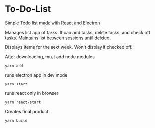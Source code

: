# To-Do-List
Simple Todo list made with React and Electron

Manages list app of tasks. 
    It can add tasks, delete tasks, and check off tasks. 
    Maintains list between sessions until deleted.
    
Displays Items for the next week. 
    Won't display if checked off. 

After downloading, must add node modules
    
    yarn add
  
runs electron app in dev mode

    yarn start

runs react only in browser

    yarn react-start
    
Creates final product
    
    yarn build  



    
